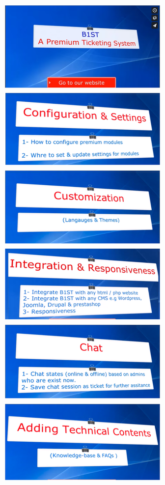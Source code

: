 [![Introduction Video Tutorial](img/basics.png)](https://vimeo.com/656342336 "Introduction Video Tutorial")

[![configuration Video Tutorial](img/configuration.png)](https://vimeo.com/manage/videos/656346599 "configuration Video Tutorial")

[![Customization Video Tutorial](img/customization.png)](https://vimeo.com/656349727 "Customization Video Tutorial")

[![Integration Video Tutorial](img/integration.png)](https://vimeo.com/656352047 "Integration Video Tutorial")

[![Chat Module Video Tutorial](img/chat.png)](https://vimeo.com/656343627 "Chat Module Video Tutorial")

[![Knowledge base & FAQ Module Video Tutorial](img/kb.png)](https://vimeo.com/656352532 "Knowledge base & FAQ Module Video Tutorial")


